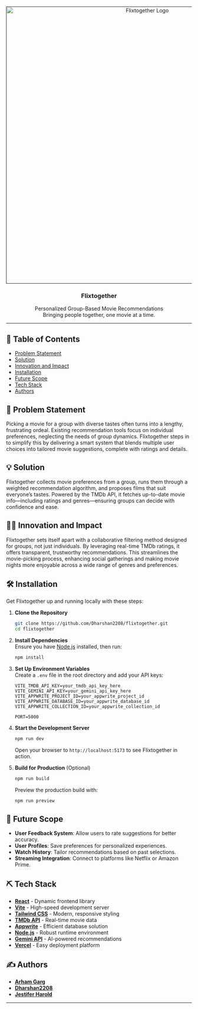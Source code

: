 <p align="center">
  <a href="" rel="noopener">
    <img src="https://i.imgur.com/AZ2iWek.png" alt="Flixtogether Logo" width="750">
  </a>
</p>

<h3 align="center">Flixtogether</h3>

<p align="center">
  Personalized Group-Based Movie Recommendations<br>
  Bringing people together, one movie at a time.
</p>

---

## 📝 Table of Contents

- [Problem Statement](#problem-statement)
- [Solution](#solution)
- [Innovation and Impact](#innovation-and-impact)
- [Installation](#installation)
- [Future Scope](#future-scope)
- [Tech Stack](#tech-stack)
- [Authors](#authors)

## 🧐 Problem Statement <a name="problem-statement"></a>

Picking a movie for a group with diverse tastes often turns into a lengthy, frustrating ordeal. Existing recommendation tools focus on individual preferences, neglecting the needs of group dynamics. Flixtogether steps in to simplify this by delivering a smart system that blends multiple user choices into tailored movie suggestions, complete with ratings and details.

## 💡 Solution <a name="solution"></a>

Flixtogether collects movie preferences from a group, runs them through a weighted recommendation algorithm, and proposes films that suit everyone’s tastes. Powered by the TMDb API, it fetches up-to-date movie info—including ratings and genres—ensuring groups can decide with confidence and ease.

## 👨‍💻 Innovation and Impact <a name="innovation-and-impact"></a>

Flixtogether sets itself apart with a collaborative filtering method designed for groups, not just individuals. By leveraging real-time TMDb ratings, it offers transparent, trustworthy recommendations. This streamlines the movie-picking process, enhancing social gatherings and making movie nights more enjoyable across a wide range of genres and preferences.

## 🛠️ Installation <a name="installation"></a>

Get Flixtogether up and running locally with these steps:

1. **Clone the Repository**  
   ```bash
   git clone https://github.com/Dharshan2208/flixtogether.git
   cd flixtogether
   ```

2. **Install Dependencies**  
   Ensure you have [Node.js](https://nodejs.org/) installed, then run:  
   ```bash
   npm install
   ```

3. **Set Up Environment Variables**  
   Create a `.env` file in the root directory and add your API keys:  
   ```env
   VITE_TMDB_API_KEY=your_tmdb_api_key_here
   VITE_GEMINI_API_KEY=your_gemini_api_key_here
   VITE_APPWRITE_PROJECT_ID=your_appwrite_project_id
   VITE_APPWRITE_DATABASE_ID=your_appwrite_database_id
   VITE_APPWRITE_COLLECTION_ID=your_appwrite_collection_id

   PORT=5000
   
   ```

4. **Start the Development Server**  
   ```bash
   npm run dev
   ```
   Open your browser to `http://localhost:5173` to see Flixtogether in action.

5. **Build for Production** (Optional)  
   ```bash
   npm run build
   ```
   Preview the production build with:  
   ```bash
   npm run preview
   ```

## 🚀 Future Scope <a name="future-scope"></a>

- **User Feedback System**: Allow users to rate suggestions for better accuracy.
- **User Profiles**: Save preferences for personalized experiences.
- **Watch History**: Tailor recommendations based on past selections.
- **Streaming Integration**: Connect to platforms like Netflix or Amazon Prime.

## ⛏️ Tech Stack <a name="tech-stack"></a>

- **[React](https://reactjs.org/)** - Dynamic frontend library
- **[Vite](https://vite.dev/)** - High-speed development server
- **[Tailwind CSS](https://tailwindcss.com/)** - Modern, responsive styling
- **[TMDb API](https://developer.themoviedb.org/docs/getting-started)** - Real-time movie data
- **[Appwrite](https://www.appwrite.io/)** - Efficient database solution
- **[Node.js](https://nodejs.org/)** - Robust runtime environment
- **[Gemini API](https://ai.google.dev/gemini-api/docs)** - AI-powered recommendations
- **[Vercel](https://vercel.com/)** - Easy deployment platform

## ✍️ Authors <a name="authors"></a>

- **[Arham Garg](https://github.com/arhamgarg)** 
- **[Dharshan2208](https://github.com/Dharshan2208)** 
- **[Jestifer Harold](https://github.com/JestiferHarold)** 
---
